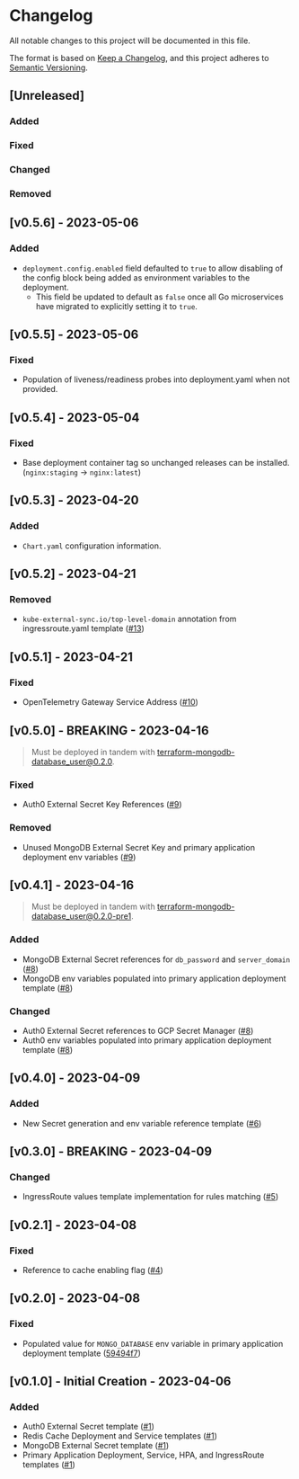# Changelog

All notable changes to this project will be documented in this file.

The format is based on [Keep a Changelog](https://keepachangelog.com/en/1.0.0/),
and this project adheres to [Semantic Versioning](https://semver.org/spec/v2.0.0.html).

## [Unreleased]

### Added

### Fixed

### Changed

### Removed

## [v0.5.6] - 2023-05-06

### Added

- `deployment.config.enabled` field defaulted to `true` to allow disabling of the config block being added as environment variables to the deployment.
  - This field be updated to default as `false` once all Go microservices have migrated to explicitly setting it to `true`.

## [v0.5.5] - 2023-05-06

### Fixed

- Population of liveness/readiness probes into deployment.yaml when not provided.

## [v0.5.4] - 2023-05-04

### Fixed

- Base deployment container tag so unchanged releases can be installed. (`nginx:staging` -> `nginx:latest`)

## [v0.5.3] - 2023-04-20

### Added

- `Chart.yaml` configuration information.

## [v0.5.2] - 2023-04-21

### Removed

- `kube-external-sync.io/top-level-domain` annotation from ingressroute.yaml template ([#13](https://github.com/lockerstock/helm-charts/pull/13))

## [v0.5.1] - 2023-04-21

### Fixed

- OpenTelemetry Gateway Service Address ([#10](https://github.com/lockerstock/helm-charts/pull/10))

## [v0.5.0] - BREAKING - 2023-04-16

> Must be deployed in tandem with [terraform-mongodb-database_user@0.2.0](https://github.com/lockerstock/terraform-mongodb-database_user/releases/tag/v0.2.0).

### Fixed

- Auth0 External Secret Key References ([#9](https://github.com/lockerstock/helm-charts/pull/9))

### Removed

- Unused MongoDB External Secret Key and primary application deployment env variables ([#9](https://github.com/lockerstock/helm-charts/pull/9))

## [v0.4.1] - 2023-04-16

> Must be deployed in tandem with [terraform-mongodb-database_user@0.2.0-pre1](https://github.com/lockerstock/terraform-mongodb-database_user/releases/tag/v0.2.0-pre1).

### Added

- MongoDB External Secret references for `db_password` and `server_domain` ([#8](https://github.com/lockerstock/helm-charts/pull/8))
- MongoDB env variables populated into primary application deployment template ([#8](https://github.com/lockerstock/helm-charts/pull/8))

### Changed

- Auth0 External Secret references to GCP Secret Manager ([#8](https://github.com/lockerstock/helm-charts/pull/8))
- Auth0 env variables populated into primary application deployment template ([#8](https://github.com/lockerstock/helm-charts/pull/8))

## [v0.4.0] - 2023-04-09

### Added

- New Secret generation and env variable reference template ([#6](https://github.com/lockerstock/helm-charts/pull/6))

## [v0.3.0] - BREAKING - 2023-04-09

### Changed

- IngressRoute values template implementation for rules matching ([#5](https://github.com/lockerstock/helm-charts/pull/5))

## [v0.2.1] - 2023-04-08

### Fixed

- Reference to cache enabling flag ([#4](https://github.com/lockerstock/helm-charts/pull/4))

## [v0.2.0] - 2023-04-08

### Fixed

- Populated value for `MONGO_DATABASE` env variable in primary application deployment template ([59494f7](https://github.com/lockerstock/helm-charts/commit/59494f79872e6f37948587ba8de47b9223c5fb0b))

## [v0.1.0] - Initial Creation - 2023-04-06

### Added

- Auth0 External Secret template ([#1](https://github.com/lockerstock/helm-charts/pull/1))
- Redis Cache Deployment and Service templates ([#1](https://github.com/lockerstock/helm-charts/pull/1))
- MongoDB External Secret template ([#1](https://github.com/lockerstock/helm-charts/pull/1))
- Primary Application Deployment, Service, HPA, and IngressRoute templates ([#1](https://github.com/lockerstock/helm-charts/pull/1))
